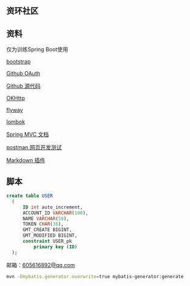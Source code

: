 ## 资环社区

## 资料
仅为训练Spring Boot使用

[bootstrap](https://v3.bootcss.com/components/)

[Github OAuth](https://developer.github.com/apps/building-oauth-apps/creating-an-oauth-app/)

[Github 源代码](https://github.com/theloveofmylife/community)

[OKHttp](https://square.github.io/okhttp/)

[flyway](https://flywaydb.org/getstarted/firststeps/maven)

[lombok](https://www.projectlombok.org)

[Spring MVC 文档](https://docs.spring.io/spring/docs/5.0.3.RELEASE/spring-framework-reference/web.html#spring-web)

[postman 网页开发测试](https://www.postman.com/)

[Markdown 插件](http://editor.md.ipandao.com/)
## 脚本
```sql
create table USER
  (
      ID int auto_increment,
      ACCOUNT_ID VARCHAR(100),
      NAME VARCHAR(50),
      TOKEN CHAR(36),
      GMT_CREATE BIGINT,
      GMT_MODIFIED BIGINT,
      constraint USER_pk
          primary key (ID)
  );
```
邮箱：605616892@qq.com
```bash
mvn -Dmybatis.generator.overwrite=true mybatis-generator:generate
```